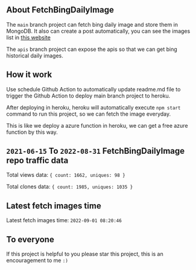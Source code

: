 ## About FetchBingDailyImage

The `main` branch project can fetch bing daily image and store them in MongoDB.
It also can create a post automatically, you can see the images list in [this website](https://oursalbum.netlify.app)

The `apis` branch project can expose the apis so that we can get bing historical daily images.

## How it work

Use schedule Github Action to automatically update readme.md file to trigger the Github Action to deploy main branch project to heroku.

After deploying in heroku, heroku will automatically execute `npm start` command to run this project, so we can fetch the image everyday.

This is like we deploy a azure function in heroku, we can get a free azure function by this way.

## `2021-06-15` To `2022-08-31` FetchBingDailyImage repo traffic data

Total views data: `{ count: 1662, uniques: 98 }`

Total clones data: `{ count: 1985, uniques: 1035 }`

## Latest fetch images time

Latest fetch images time: `2022-09-01 08:20:46`

## To everyone

If this project is helpful to you please star this project, this is an encouragement to me `:)`



